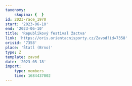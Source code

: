 ```yaml
---
taxonomy:
    skupina: {  }
id: 2023-race_1970
start: '2023-06-10'
end: '2023-06-10'
title: 'Republikový festival žactva'
link: 'https://oris.orientacnisporty.cz/Zavod?id=7358'
orisid: '7358'
place: 'Štatl (Brno)'
type: Z
template: zavod
date: '2023-05-18'
import:
    type: members
    time: 1684437002
---
```


